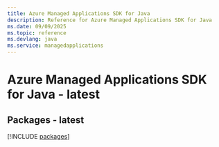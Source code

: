 ```yaml
---
title: Azure Managed Applications SDK for Java
description: Reference for Azure Managed Applications SDK for Java
ms.date: 09/09/2025
ms.topic: reference
ms.devlang: java
ms.service: managedapplications
---
```

# Azure Managed Applications SDK for Java - latest
## Packages - latest
[!INCLUDE [packages](managed-applications-index.md)]